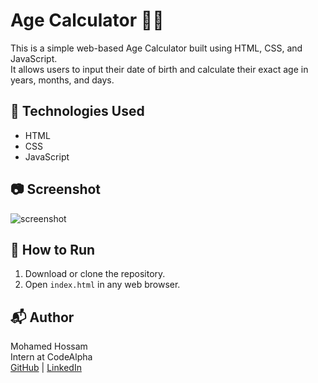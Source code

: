 # Age Calculator 🧓📅

This is a simple web-based Age Calculator built using HTML, CSS, and JavaScript.  
It allows users to input their date of birth and calculate their exact age in years, months, and days.

## 🔧 Technologies Used
- HTML
- CSS
- JavaScript

## 📷 Screenshot
![screenshot](screenshot.png)

## 📂 How to Run
1. Download or clone the repository.
2. Open `index.html` in any web browser.

## 📬 Author
Mohamed Hossam  
Intern at CodeAlpha  
[GitHub](https://github.com/mo-hossam-stack) | [LinkedIn](https://www.linkedin.com/in/mohamed-hossam-693903356/)
